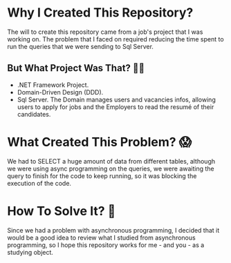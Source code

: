 # Why I Created This Repository?
The will to create this repository came from a job's project that I was working on. The problem that I faced on required reducing the time spent to run the queries that we were sending to Sql Server.

## But What Project Was That? :thinking::thinking:
* .NET Framework Project.
* Domain-Driven Design (DDD).
* Sql Server.
The Domain manages users and vacancies infos, allowing users to apply for jobs and the Employers to read the resumé of their candidates.


# What Created This Problem? :scream:
We had to SELECT a huge amount of data from different tables, although we were using async programming on the queries, we were awaiting the query to finish for the code to keep running, so it was blocking the execution of the code.

# How To Solve It? :monocle_face:
Since we had a problem with asynchronous programming, I decided that it would be a good idea to review what I studied from asynchronous programming, so I hope this repository works for me - and you - as a studying object.


